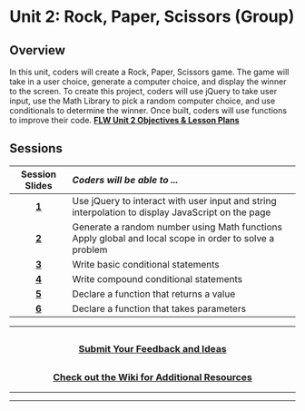 # Unit 2: Rock, Paper, Scissors (Group)

## Overview

In this unit, coders will create a Rock, Paper, Scissors game. The game will take in a user choice, generate a computer choice, and display the winner to the screen. To create this project, coders will use jQuery to take user input, use the Math Library to pick a random computer choice, and use conditionals to determine the winner. Once built, coders will use functions to improve their code.
[**FLW Unit 2 Objectives & Lesson Plans**](https://docs.google.com/document/d/1q5jWSfiobc1i3yiQ6ck_R7lzHLyWkq-CCYUGZB2rzQQ/edit)
## Sessions

|                                                                    Session Slides                                                                     | _Coders will be able to ..._                                |
| :-----------------------------------------------------------: |:-----|
|                     [**1**](https://docs.google.com/presentation/d/1uJUZC9KPOxtoLGW0cC4KAuXRO3q2MnwkvO7oWCkXpRU/edit?usp=sharing)                     | Use jQuery to interact with user input and string interpolation to display JavaScript on the page                           |
|                     [**2**](https://docs.google.com/presentation/d/1aP1G9biPGSYs-e9WxN35NmLH_O-t7ptINW9KmfXbWdY/edit?usp=sharing)                     | Generate a random number using Math functions </br>Apply global and local scope in order to solve a problem      |
|                     [**3**](https://docs.google.com/presentation/d/1ThpqKy-E4cMYb2egKOaHK06CvinwQp_RrYc0HIPZcmg/edit?usp=sharing)                     | Write basic conditional statements         |
|                     [**4**](https://docs.google.com/presentation/d/1Va7O6-pqqGnVhb22uI40Vo_3i9Y8-J--sNCKPXMeIcs/edit?usp=sharing)                     | Write compound conditional statements         |
|                     [**5**](https://docs.google.com/presentation/d/1urD5Q2BRShu0yqEqQ4PwD_7NUE85C37JOl5MB5n3Kxo/edit?usp=sharing)                     | Declare a function that returns a value         |
|                     [**6**](https://docs.google.com/presentation/d/1QZ4ESH7TmOhcBogfioomD9i8XzPA4bl0G53rvIGLnNo/edit?usp=sharing)                     | Declare a function that takes parameters         |

---
## <h3 align="center"><a href="https://docs.google.com/forms/d/e/1FAIpQLSc4oUNSthmU63TqlzUOOWd3buX3tGVIPRNDm0tsLB_nOONRLQ/viewform">Submit Your Feedback and Ideas</a></h3>

## <h3 align="center"><a href="https://github.com/itscodenation/curriculum-21-22/wiki">Check out the Wiki for Additional Resources</a></h3>

---
---
